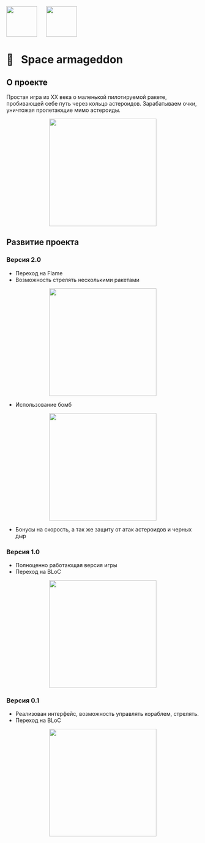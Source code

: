 [<img src="https://github.com/RNOVOSELOV/flutter_space_armageddon/blob/main/resources/flutter_logo.png"  height="80">](https://flutter.dev/)  &nbsp;&nbsp;&nbsp;&nbsp;   [<img src="https://github.com/RNOVOSELOV/flutter_space_armageddon/blob/main/resources/flame_logo.png"  height="80">](https://flame-engine.org/)   

#  🚀&nbsp;&nbsp; Space armageddon

## О проекте

Простая игра из XX века о маленькой пилотируемой ракете, пробивающей себе путь через кольцо астероидов.
Зарабатываем очки, уничтожая пролетающие мимо астероиды.

<p align="center">
  <img src="https://github.com/RNOVOSELOV/flutter_space_armageddon/blob/main/resources/gameplay.gif" height="280" />
</p>

## Развитие проекта 

### Версия 2.0

- Переход на Flame
- Возможность стрелять несколькими ракетами
<p align="center">
  <img src="https://github.com/RNOVOSELOV/flutter_space_armageddon/blob/main/resources/gun.gif" height="280" />
</p>

- Использование бомб
<p align="center">
  <img src="https://github.com/RNOVOSELOV/flutter_space_armageddon/blob/main/resources/bombs.gif" height="280" />
</p>

- Бонусы на скорость, а так же защиту от атак астероидов и черных дыр

### Версия 1.0

- Полноценно работающая версия игры
- Переход на BLoC 

<p align="center">
  <img src="https://github.com/RNOVOSELOV/flutter_space_armageddon/blob/main/resources/space_armaggedon.gif" height="280" />
</p>

### Версия 0.1

- Реализован интерфейс, возможность управлять кораблем, стрелять.
- Переход на BLoC 

<p align="center">
  <img src="https://github.com/RNOVOSELOV/flutter_space_armageddon/blob/main/resources/areas.png" height="280"/>
</p>


